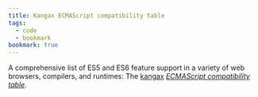 ```yaml
---
title: Kangax ECMAScript compatibility table
tags:
  - code
  - bookmark
bookmark: true
---
```

A comprehensive list of ES5 and ES6 feature support in a variety of web browsers, compilers, and runtimes: The [kangax](http://perfectionkills.com) [<cite>ECMAScript compatibility table</cite>](https://compat-table.github.io/compat-table/es6/).
